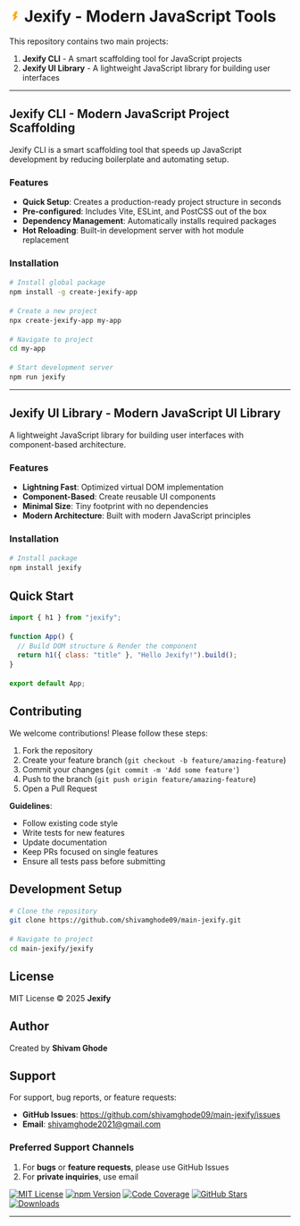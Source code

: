 

# <img src="./jexify.svg" alt="Jely Logo" width="20"> Jexify - Modern JavaScript Tools

This repository contains two main projects:

1. **Jexify CLI** - A smart scaffolding tool for JavaScript projects
2. **Jexify UI Library** - A lightweight JavaScript library for building user interfaces

---

## Jexify CLI - Modern JavaScript Project Scaffolding

Jexify CLI is a smart scaffolding tool that speeds up JavaScript development by reducing boilerplate and automating setup.

### Features

- **Quick Setup**: Creates a production-ready project structure in seconds
- **Pre-configured**: Includes Vite, ESLint, and PostCSS out of the box
- **Dependency Management**: Automatically installs required packages
- **Hot Reloading**: Built-in development server with hot module replacement

### Installation

```bash
# Install global package
npm install -g create-jexify-app

# Create a new project
npx create-jexify-app my-app

# Navigate to project
cd my-app

# Start development server
npm run jexify
```

---

## Jexify UI Library - Modern JavaScript UI Library

A lightweight JavaScript library for building user interfaces with component-based architecture.

### Features

- **Lightning Fast**: Optimized virtual DOM implementation
- **Component-Based**: Create reusable UI components
- **Minimal Size**: Tiny footprint with no dependencies
- **Modern Architecture**: Built with modern JavaScript principles

### Installation

```bash
# Install package
npm install jexify
```

## Quick Start

```javascript
import { h1 } from "jexify";

function App() {
  // Build DOM structure & Render the component
  return h1({ class: "title" }, "Hello Jexify!").build();
}

export default App;
```

## Contributing

We welcome contributions! Please follow these steps:

1. Fork the repository
2. Create your feature branch (`git checkout -b feature/amazing-feature`)
3. Commit your changes (`git commit -m 'Add some feature'`)
4. Push to the branch (`git push origin feature/amazing-feature`)
5. Open a Pull Request

**Guidelines**:

- Follow existing code style
- Write tests for new features
- Update documentation
- Keep PRs focused on single features
- Ensure all tests pass before submitting

## Development Setup

```bash
# Clone the repository
git clone https://github.com/shivamghode09/main-jexify.git

# Navigate to project
cd main-jexify/jexify
```

## License

MIT License © 2025 **Jexify**

## Author

Created by **Shivam Ghode**

## Support

For support, bug reports, or feature requests:

- **GitHub Issues**: https://github.com/shivamghode09/main-jexify/issues
- **Email**: shivamghode2021@gmail.com

### Preferred Support Channels

1. For **bugs** or **feature requests**, please use GitHub Issues
2. For **private inquiries**, use email

[![MIT License](https://img.shields.io/badge/License-MIT-blue.svg)](https://opensource.org/licenses/MIT)
[![npm Version](https://img.shields.io/npm/v/main-jexify)](https://www.npmjs.com/package/main-jexify)
[![Code Coverage](https://img.shields.io/codecov/c/github/shivamghode09/main-jexify)](https://codecov.io/gh/shivamghode09/main-jexify)
[![GitHub Stars](https://img.shields.io/github/stars/shivamghode09/main-jexify)](https://github.com/shivamghode09/main-jexify/stargazers)
[![Downloads](https://img.shields.io/npm/dt/main-jexify)](https://www.npmjs.com/package/main-jexify)

---
